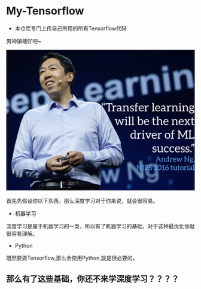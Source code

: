 # My-Tensorflow

* 本仓库专门上传自己所用的所有Tensorflow代码

男神镇楼好吧~

![nanshen](https://github.com/abbqboy/Sticker/blob/master/photo/%E5%9B%BE%E7%89%871.png?raw=true)

首先先假设你以下东西，那么深度学习对于你来说，就会很容易。

* 机器学习

深度学习是属于机器学习的一类，所以有了机器学习的基础，对于这种最优化你就很容易理解。

* Python

既然要耍Tensorflow,那么会使用Python,就是很必要的，

## 那么有了这些基础，你还不来学深度学习？？？？
